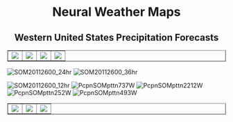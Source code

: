 <!DOCTYPE html>
<html>
  <head>
    <meta charset="utf-8">
    <meta name="viewport" content="width=device-width, initial-scale=1">
  </head>
  <body>
    <h1><center>Neural Weather Maps</h1>
      <h2><center>Western United States Precipitation Forecasts</h2>

  <table border="1" cellpadding="1" cellspacing="1">
    <tr>
      <td><img src="https://user-images.githubusercontent.com/75145898/100558390-7cb41c00-326b-11eb-873e-9adde56e6111.png"></td>
      <td><img src="https://user-images.githubusercontent.com/75145898/100558377-71f98700-326b-11eb-9e18-41c2c93ee0af.png"></td>
      <td><img src="https://user-images.githubusercontent.com/75145898/100557449-8c7d3180-3266-11eb-9e55-743c3e9cf22e.png"></td>
      <td><img src="https://user-images.githubusercontent.com/75145898/100557657-d0246b00-3267-11eb-9d36-e8907b0c0562.png"></td>
    </tr>
  </table>
 
![SOM20112600_24hr](https://user-images.githubusercontent.com/75145898/100558377-71f98700-326b-11eb-9e18-41c2c93ee0af.png)
![SOM20112600_36hr](https://user-images.githubusercontent.com/75145898/100558390-7cb41c00-326b-11eb-873e-9adde56e6111.png)

![SOM20112600_12hr](https://user-images.githubusercontent.com/75145898/100557449-8c7d3180-3266-11eb-9e55-743c3e9cf22e.png)
![PcpnSOMpttn737W](https://user-images.githubusercontent.com/75145898/100557649-c26ee580-3267-11eb-966a-ff7587d03d0c.png)
![PcpnSOMpttn2212W](https://user-images.githubusercontent.com/75145898/100557657-d0246b00-3267-11eb-9d36-e8907b0c0562.png)
![PcpnSOMpttn252W](https://user-images.githubusercontent.com/75145898/100557671-ea5e4900-3267-11eb-948f-62af713820d5.png)
![PcpnSOMpttn493W](https://user-images.githubusercontent.com/75145898/100557684-fb0ebf00-3267-11eb-9862-eb6c5025b552.png)

<table border="1" cellpadding="1" cellspacing="1">
  <tr>
    <td><img src="https://user-images.githubusercontent.com/75145898/100557649-c26ee580-3267-11eb-966a-ff7587d03d0c.png"></td>
    <td><img src="https://user-images.githubusercontent.com/75145898/100557657-d0246b00-3267-11eb-9d36-e8907b0c0562.png"></td>
    <td><img src="https://user-images.githubusercontent.com/75145898/100557671-ea5e4900-3267-11eb-948f-62af713820d5.png"></td>
  </tr>
